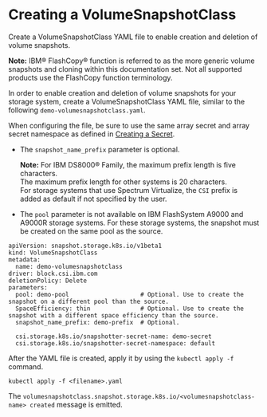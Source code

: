 # Creating a VolumeSnapshotClass

Create a VolumeSnapshotClass YAML file to enable creation and deletion of volume snapshots.

**Note:** IBM® FlashCopy® function is referred to as the more generic volume snapshots and cloning within this documentation set. Not all supported products use the FlashCopy function terminology.

In order to enable creation and deletion of volume snapshots for your storage system, create a VolumeSnapshotClass YAML file, similar to the following `demo-volumesnapshotclass.yaml`.

When configuring the file, be sure to use the same array secret and array secret namespace as defined in [Creating a Secret](csi_ug_config_create_secret.md).

-   The `snapshot_name_prefix` parameter is optional.

    **Note:** For IBM DS8000® Family, the maximum prefix length is five characters.<br/>The maximum prefix length for other systems is 20 characters.<br/>For storage systems that use Spectrum Virtualize, the `CSI` prefix is added as default if not specified by the user.
    
-   The `pool` parameter is not available on IBM FlashSystem A9000 and A9000R storage systems. For these storage systems, the snapshot must be created on the same pool as the source.

```
apiVersion: snapshot.storage.k8s.io/v1beta1
kind: VolumeSnapshotClass
metadata:
  name: demo-volumesnapshotclass
driver: block.csi.ibm.com
deletionPolicy: Delete
parameters:
  pool: demo-pool                    # Optional. Use to create the snapshot on a different pool than the source.
  SpaceEfficiency: thin              # Optional. Use to create the snapshot with a different space efficiency than the source.
  snapshot_name_prefix: demo-prefix  # Optional.

  csi.storage.k8s.io/snapshotter-secret-name: demo-secret
  csi.storage.k8s.io/snapshotter-secret-namespace: default
```

After the YAML file is created, apply it by using the `kubectl apply -f` command.

```
kubectl apply -f <filename>.yaml
```
 The `volumesnapshotclass.snapshot.storage.k8s.io/<volumesnapshotclass-name> created` message is emitted.